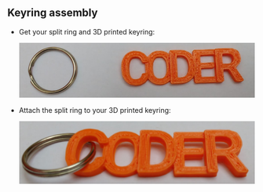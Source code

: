 ## Keyring assembly

+ Get your split ring and 3D printed keyring:

	![screenshot](images/coder-splitring-keyring.png) 
	
+ Attach the split ring to your 3D printed keyring:

	![screenshot](images/coder-keyring.png) 
	

